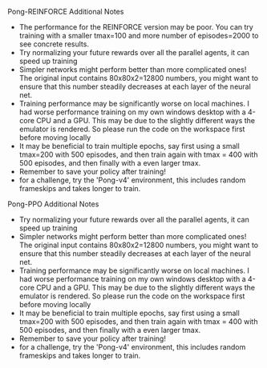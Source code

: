 Pong-REINFORCE Additional Notes
* The performance for the REINFORCE version may be poor. You can try training with a smaller tmax=100 and more number of episodes=2000 to see concrete results.
* Try normalizing your future rewards over all the parallel agents, it can speed up training
* Simpler networks might perform better than more complicated ones! The original input contains 80x80x2=12800 numbers, you might want to ensure that this number steadily decreases at each layer of the neural net.
* Training performance may be significantly worse on local machines. I had worse performance training on my own windows desktop with a 4-core CPU and a GPU. This may be due to the slightly different ways the emulator is rendered. So please run the code on the workspace first before moving locally
* It may be beneficial to train multiple epochs, say first using a small tmax=200 with 500 episodes, and then train again with tmax = 400 with 500 episodes, and then finally with a even larger tmax.
* Remember to save your policy after training!
* for a challenge, try the 'Pong-v4' environment, this includes random frameskips and takes longer to train.

Pong-PPO Additional Notes
* Try normalizing your future rewards over all the parallel agents, it can speed up training
* Simpler networks might perform better than more complicated ones! The original input contains 80x80x2=12800 numbers, you might want to ensure that this number steadily decreases at each layer of the neural net.
* Training performance may be significantly worse on local machines. I had worse performance training on my own windows desktop with a 4-core CPU and a GPU. This may be due to the slightly different ways the emulator is rendered. So please run the code on the workspace first before moving locally
* It may be beneficial to train multiple epochs, say first using a small tmax=200 with 500 episodes, and then train again with tmax = 400 with 500 episodes, and then finally with a even larger tmax.
* Remember to save your policy after training!
* for a challenge, try the 'Pong-v4' environment, this includes random frameskips and takes longer to train.

